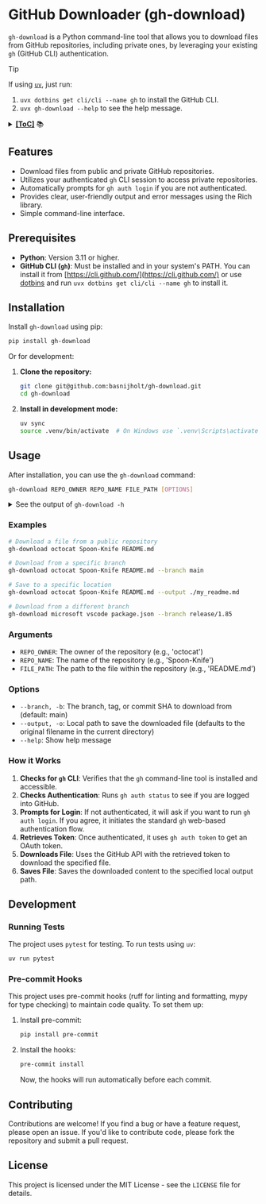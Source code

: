 # GitHub Downloader (gh-download)

`gh-download` is a Python command-line tool that allows you to download files from GitHub repositories, including private ones, by leveraging your existing `gh` (GitHub CLI) authentication.

> [!TIP]
> If using [`uv`](https://docs.astral.sh/uv/), just run:
>
> 1. `uvx dotbins get cli/cli --name gh` to install the GitHub CLI.
> 2. `uvx gh-download --help` to see the help message.

<details><summary><b><u>[ToC]</u></b> 📚</summary>

<!-- START doctoc generated TOC please keep comment here to allow auto update -->
<!-- DON'T EDIT THIS SECTION, INSTEAD RE-RUN doctoc TO UPDATE -->

- [Features](#features)
- [Prerequisites](#prerequisites)
- [Installation](#installation)
- [Usage](#usage)
  - [Examples](#examples)
  - [Arguments](#arguments)
  - [Options](#options)
  - [How it Works](#how-it-works)
- [Development](#development)
  - [Running Tests](#running-tests)
  - [Pre-commit Hooks](#pre-commit-hooks)
- [Contributing](#contributing)
- [License](#license)

<!-- END doctoc generated TOC please keep comment here to allow auto update -->

</details>

## Features

- Download files from public and private GitHub repositories.
- Utilizes your authenticated `gh` CLI session to access private repositories.
- Automatically prompts for `gh auth login` if you are not authenticated.
- Provides clear, user-friendly output and error messages using the Rich library.
- Simple command-line interface.

## Prerequisites

- **Python**: Version 3.11 or higher.
- **GitHub CLI (`gh`)**: Must be installed and in your system's PATH. You can install it from [https://cli.github.com/](https://cli.github.com/) or use [dotbins](https://github.com/basnijholt/dotbins) and run `uvx dotbins get cli/cli --name gh` to install it.

## Installation

Install `gh-download` using pip:

```bash
pip install gh-download
```

Or for development:

1. **Clone the repository:**

   ```bash
   git clone git@github.com:basnijholt/gh-download.git
   cd gh-download
   ```

2. **Install in development mode:**

   ```bash
   uv sync
   source .venv/bin/activate  # On Windows use `.venv\Scripts\activate`
   ```

## Usage

After installation, you can use the `gh-download` command:

```bash
gh-download REPO_OWNER REPO_NAME FILE_PATH [OPTIONS]
```

<details>
<summary>See the output of <code>gh-download -h</code></summary>

<!-- CODE:BASH:START -->
<!-- echo '```yaml' -->
<!-- export NO_COLOR=1 -->
<!-- export TERM=dumb -->
<!-- gh-download -h -->
<!-- echo '```' -->
<!-- CODE:END -->

<!-- OUTPUT:START -->
<!-- ⚠️ This content is auto-generated by `markdown-code-runner`. -->
```yaml
                                                                                
 Usage: gh-download [OPTIONS] REPO_OWNER REPO_NAME FILE_PATH                    
                                                                                
 Download a specific file from a GitHub repository.                             
                                                                                
                                                                                
╭─ Arguments ──────────────────────────────────────────────────────────────────╮
│ *    repo_owner      TEXT  The owner of the repository (e.g., 'octocat').    │
│                            [default: None]                                   │
│                            [required]                                        │
│ *    repo_name       TEXT  The name of the repository (e.g., 'Spoon-Knife'). │
│                            [default: None]                                   │
│                            [required]                                        │
│ *    file_path       TEXT  The path to the file or folder within the         │
│                            repository (e.g., 'README.md' or                  │
│                            'src/my_folder').                                 │
│                            [default: None]                                   │
│                            [required]                                        │
╰──────────────────────────────────────────────────────────────────────────────╯
╭─ Options ────────────────────────────────────────────────────────────────────╮
│ --branch  -b      TEXT  The branch, tag, or commit SHA to download from.     │
│                         [default: main]                                      │
│ --output  -o      TEXT  Local path to save the downloaded file or folder. If │
│                         downloading a file, this can be a new filename or a  │
│                         directory. If downloading a folder, this is the      │
│                         directory where the folder will be placed. Defaults  │
│                         to the original filename/foldername in the current   │
│                         directory.                                           │
│ --help    -h            Show this message and exit.                          │
╰──────────────────────────────────────────────────────────────────────────────╯

```

<!-- OUTPUT:END -->

</details>

### Examples

```bash
# Download a file from a public repository
gh-download octocat Spoon-Knife README.md

# Download from a specific branch
gh-download octocat Spoon-Knife README.md --branch main

# Save to a specific location
gh-download octocat Spoon-Knife README.md --output ./my_readme.md

# Download from a different branch
gh-download microsoft vscode package.json --branch release/1.85
```

### Arguments

- `REPO_OWNER`: The owner of the repository (e.g., 'octocat')
- `REPO_NAME`: The name of the repository (e.g., 'Spoon-Knife')
- `FILE_PATH`: The path to the file within the repository (e.g., 'README.md')

### Options

- `--branch, -b`: The branch, tag, or commit SHA to download from (default: main)
- `--output, -o`: Local path to save the downloaded file (defaults to the original filename in the current directory)
- `--help`: Show help message

### How it Works

1. **Checks for `gh` CLI**: Verifies that the `gh` command-line tool is installed and accessible.
2. **Checks Authentication**: Runs `gh auth status` to see if you are logged into GitHub.
3. **Prompts for Login**: If not authenticated, it will ask if you want to run `gh auth login`. If you agree, it initiates the standard `gh` web-based authentication flow.
4. **Retrieves Token**: Once authenticated, it uses `gh auth token` to get an OAuth token.
5. **Downloads File**: Uses the GitHub API with the retrieved token to download the specified file.
6. **Saves File**: Saves the downloaded content to the specified local output path.

## Development

### Running Tests

The project uses `pytest` for testing. To run tests using `uv`:

```bash
uv run pytest
```

### Pre-commit Hooks

This project uses pre-commit hooks (ruff for linting and formatting, mypy for type checking) to maintain code quality. To set them up:

1. Install pre-commit:

   ```bash
   pip install pre-commit
   ```

2. Install the hooks:

   ```bash
   pre-commit install
   ```

   Now, the hooks will run automatically before each commit.

## Contributing

Contributions are welcome! If you find a bug or have a feature request, please open an issue. If you'd like to contribute code, please fork the repository and submit a pull request.

## License

This project is licensed under the MIT License - see the `LICENSE` file for details.
